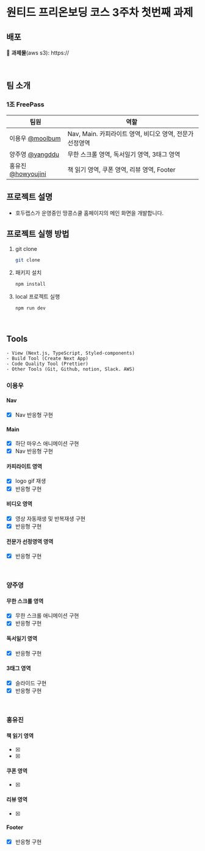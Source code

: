 <h1>원티드 프리온보딩 코스 3주차 첫번째 과제</h1>

## 배포

🔗 **과제물**(aws s3): https://

<br>

## 팀 소개

### 1조 FreePass

| 팀원                                                | 역할                                                     |
| --------------------------------------------------- | -------------------------------------------------------- |
| 이용우 [@moolbum](https://github.com/moolbum)       | Nav, Main. 카피라이트 영역, 비디오 영역, 전문가 선정영역 |
| 양주영 [@yangddu](https://github.com/yangddu)       | 무한 스크롤 영역, 독서일기 영역, 3태그 영역              |
| 홍유진 [@howyoujini](https://github.com/howyoujini) | 책 읽기 영역, 쿠폰 영역, 리뷰 영역, Footer               |

## 프로젝트 설명

- 호두랩스가 운영중인 땅콩스쿨 홈페이지의 메인 화면을 개발합니다.

## 프로젝트 실행 방법

1. git clone
   ```bash
   git clone
   ```
2. 패키지 설치
   ```bash
   npm install
   ```
3. local 프로젝트 실행
   ```bash
   npm run dev
   ```

<br>

## Tools

```
- View (Next.js, TypeScript, Styled-components)
- Build Tool (Create Next App)
- Code Quality Tool (Prettier)
- Other Tools (Git, Github, notion, Slack. AWS)
```

### 이용우

#### Nav

- [x] Nav 반응형 구현

#### Main

- [x] 하단 마우스 애니메이션 구현
- [x] Nav 반응형 구현

#### 카피라이트 영역

- [x] logo gif 재생
- [x] 반응형 구현

#### 비디오 영역

- [x] 영상 자동재생 및 반복재생 구현
- [x] 반응형 구현

#### 전문가 선정영역 영역

- [x] 반응형 구현

<br>

### 양주영

#### 무한 스크롤 영역

- [x] 무한 스크롤 애니메이션 구현
- [x] 반응형 구현

#### 독서일기 영역

- [x] 반응형 구현

#### 3태그 영역

- [x] 슬라이드 구현
- [x] 반응형 구현

<br>

### 홍유진

#### 책 읽기 영역

- [x]
- [x]

#### 쿠폰 영역

- [x]

#### 리뷰 영역

- [x]

#### Footer

- [x] 반응형 구현

<br>
